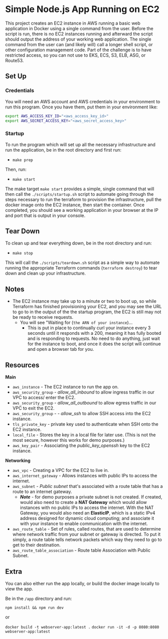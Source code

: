 # Simple Node.js App Running on EC2

This project creates an EC2 instance in AWS running a basic web application in Docker using a single command from the user. Before the script is run, there is no EC2 instances running and afterward the script should output the address of your working web application. The single command from the user can (and likely will) call a longer shell script, or other configuration management code. Part of the challenge is to have restricted access, so you can not use to EKS, ECS, S3, ELB, ASG, or Route53.



## Set Up

### Credentials

You will need an AWS account and AWS credentials in your environment to run this program. Once you have them, put them in your environment like:

```sh
export AWS_ACCESS_KEY_ID="<aws_access_key_id>"
export AWS_SECRET_ACCESS_KEY="<aws_secret_access_key>"
```

### Startup

To run the program which will set up all the necessary infrastructure and run the application, be in the root directory and first run:

* `make prep`

Then, run:

* `make start`

The make target `make start` provides a simple, single command that will then call the `./scripts/startup.sh` script to automate going through the steps necessary to run the terraform to provision the infrastructure, pull the docker image onto the EC2 instance, then start the container. Once completed, you should see a working application in your browser at the IP and port that is output in your console.


## Tear Down

To clean up and tear everything down, be in the root directory and run:

* `make stop`

This will call the `./scripts/teardown.sh` script as a simple way to automate running the appropriate Terraform commands (`terraform destroy`) to tear down and clean up your infrastructure.

## Notes

* The EC2 instance may take up to a minute or two to boot up, so while Terraform has finished provisioning your EC2, and you may see the URL to go to in the output of the the startup program, the EC2 is still may not be ready to receive requests.
  * You will see "Waiting for (`the ARN of your instance`)...
    * This is put in place to continually curl your instance every 3 seconds until it responds with a 200, meaning it has fully booted and is responding to requests. No need to do anything, just wait for the instance to boot, and once it does the script will continue and open a browser tab for you.


## Resources

**Main**

* `aws_instance` - The EC2 instance to run the app on.
* `aws_security_group` - *allow_all_inbound* to allow ingress traffic in our VPC to access/ enter the EC2.
* `aws_security_group` - *allow_all_outbound* to allow egress traffic in our VPC to exit the EC2.
* `aws_security_group` - - *allow_ssh* to allow SSH access into the EC2 instance.
* `tls_private_key` - private key used to authenticate when SSH onto the EC2 instance.
* `local_file` - Stores the key in a local file for later use. (This is not the most secure, however this works for demo purposes.)
* `aws_key_pair` - Associating the *public_key_openssh* key to the EC2 instance.

**Networking**

* `aws_vpc` - Creating a VPC for the EC2 to live in.
* `aws_internet_gateway` - Allows instances with public IPs to access the internet.
* `aws_subnet` - *Public subnet* that's associated with a route table that has a route to an internet gateway.
  * ***Note*** - for demo purposes a private subnet is not created. If created, would also need to create a **NAT Gateway** which would allow instances with no public IPs to access the internet. With the NAT Gateway, you would also need an **ElasticIP**, which is a static IPv4 address designed for dynamic cloud computing; and associate it with your instance to enable communication with the internet.
* `aws_route_table` - Set of rules, called routes, that are used to determine where network traffic from your subnet or gateway is directed. To put it simply, a route table tells network packets which way they need to go to get to their destination.
* `aws_route_table_association` - Route table Association with Public Subnet.


## Extra

You can also either run the app locally, or build the docker image locally to view the app.

Be in the `/app` directory and run:

`npm install && npm run dev`

or

`docker build -t webserver-app:latest .`
`docker run -it -d -p 8080:8080 webserver-app:latest`
